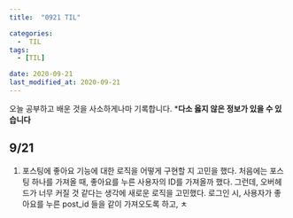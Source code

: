 ```yaml
---
title:  "0921 TIL" 

categories:
  -  TIL
tags:
  - [TIL]

date: 2020-09-21
last_modified_at: 2020-09-21
---
```


오늘 공부하고 배운 것을 사소하게나마 기록합니다. 
***다소 옳지 않은 정보가 있을 수 있습니다**

## 9/21

1. 포스팅에 좋아요 기능에 대한 로직을 어떻게 구현할 지 고민을 했다. 처음에는 포스팅 하나를 가져올 때, 좋아요를 누른 사용자의 ID를 가져올까 했다. 그런데, 오버헤드가 너무 커질 것 같다는 생각에 새로운 로직을 고민했다. 로그인 시, 사용자가 좋아요를 누른 post_id 들을 같이 가져오도록 하고, ㅊ